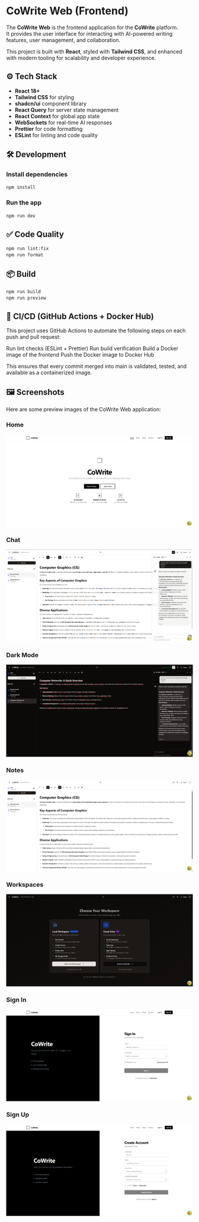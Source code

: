 # CoWrite Web (Frontend)

The **CoWrite Web** is the frontend application for the **CoWrite** platform.  
It provides the user interface for interacting with AI-powered writing features, user management, and collaboration.

This project is built with **React**, styled with **Tailwind CSS**, and enhanced with modern tooling for scalability and developer experience.

## ⚙️ Tech Stack

- **React 18+**
- **Tailwind CSS** for styling
- **shadcn/ui** component library
- **React Query** for server state management
- **React Context** for global app state
- **WebSockets** for real-time AI responses
- **Prettier** for code formatting
- **ESLint** for linting and code quality

## 🛠️ Development

### Install dependencies

```bash
npm install
```

### Run the app

```bash
npm run dev
```

## ✅ Code Quality

```bash
npm run lint:fix
npm run format
```

## 📦 Build

```bash
npm run build
npm run preview
```

## 🔄 CI/CD (GitHub Actions + Docker Hub)

This project uses GitHub Actions to automate the following steps on each push and pull request:

Run lint checks (ESLint + Prettier)
Run build verification
Build a Docker image of the frontend
Push the Docker image to Docker Hub

This ensures that every commit merged into main is validated, tested, and available as a containerized image.

## 🖼️ Screenshots

Here are some preview images of the CoWrite Web application:

### Home

![Home](./docs/image_home.png)

### Chat

![Chat](./docs/image_chat.png)

### Dark Mode

![Dark Mode](./docs/image_dark_mode.png)

### Notes

![Notes](./docs/image_notes.png)

### Workspaces

![Notes](./docs/image_workspaces.png)

### Sign In

![Sign In](./docs/image_sign_in.png)

### Sign Up

![Sign Up](./docs/image_sign_up.png)
